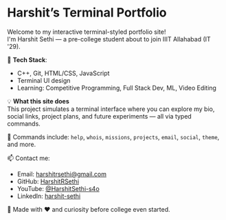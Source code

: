 # Harshit’s Terminal Portfolio

Welcome to my interactive terminal-styled portfolio site!  
I'm Harshit Sethi — a pre-college student about to join IIIT Allahabad (IT '29).

🚀 **Tech Stack**:  
- C++, Git, HTML/CSS, JavaScript  
- Terminal UI design  
- Learning: Competitive Programming, Full Stack Dev, ML, Video Editing

💡 **What this site does**  
This project simulates a terminal interface where you can explore my bio, social links, project plans, and future experiments — all via typed commands.

📂 Commands include: `help`, `whois`, `missions`, `projects`, `email`, `social`, `theme`, and more.

📫 Contact me:  
- Email: harshitrsethi@gmail.com  
- GitHub: [HarshitRSethi](https://github.com/HarshitRSethi)  
- YouTube: [@HarshitSethi-s4o](https://www.youtube.com/@HarshitSethi-s4o/)  
- LinkedIn: [harshit-sethi](https://www.linkedin.com/in/harshit-sethi-629013368/)

🧠 Made with ❤️ and curiosity before college even started.

